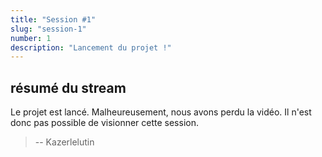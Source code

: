 ```yaml
---
title: "Session #1"
slug: "session-1"
number: 1
description: "Lancement du projet !"
---
```


## résumé du stream
Le projet est lancé. Malheureusement, nous avons perdu la vidéo. Il n'est donc pas possible de visionner cette session.

> -- Kazerlelutin